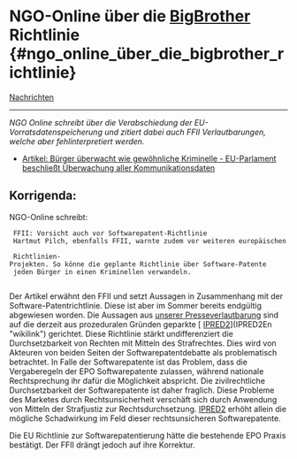 # NGO-Online über die [BigBrother](BigBrother "wikilink") Richtlinie {#ngo_online_über_die_bigbrother_richtlinie}

[ Nachrichten](SwpatcninoDe "wikilink")

------------------------------------------------------------------------

*NGO Online schreibt über die Verabschiedung der
EU-Vorratsdatenspeicherung und zitiert dabei auch FFII Verlautbarungen,
welche aber fehlinterpretiert werden.*

-   [Artikel: Bürger überwacht wie gewöhnliche Kriminelle - EU-Parlament
    beschließt Überwachung aller
    Kommunikationsdaten](http://www.ngo-online.de/druckfrisch_druckausgabe.php?B=D&D1=2005-12-14&D2=14.12.2005 "wikilink")

## Korrigenda:

NGO-Online schreibt:

` FFII: Vorsicht auch vor Softwarepatent-Richtlinie`\
` Hartmut Pilch, ebenfalls FFII, warnte zudem vor weiteren europäischen `\
` Richtlinien-Projekten. So könne die geplante Richtlinie über Software-Patente `\
` jeden Bürger in einen Kriminellen verwandeln.`\
` `

Der Artikel erwähnt den FFII und setzt Aussagen in Zusammenhang mit der
Software-Patentrichtlinie. Diese ist aber im Sommer bereits endgültig
abgewiesen worden. Die Aussagen aus [ unserer
Presseverlautbarung](DataRetPr051214De "wikilink") sind auf die derzeit
aus prozeduralen Gründen geparkte [
[IPRED2](IPRED2 "wikilink")](IPRED2En "wikilink") gerichtet. Diese
Richtlinie stärkt undifferenziert die Durchsetzbarkeit von Rechten mit
Mitteln des Strafrechtes. Dies wird von Akteuren von beiden Seiten der
Softwarepatentdebatte als problematisch betrachtet. In Falle der
Softwarepatente ist das Problem, dass die Vergaberegeln der EPO
Softwarepatente zulassen, während nationale Rechtsprechung ihr dafür die
Möglichkeit abspricht. Die zivilrechtliche Durchsetzbarkeit der
Softwarepatente ist daher fraglich. Diese Probleme des Marketes durch
Rechtsunsicherheit verschäft sich durch Anwendung von Mitteln der
Strafjustiz zur Rechtsdurchsetzung. [IPRED2](IPRED2 "wikilink") erhöht
allein die mögliche Schadwirkung im Feld dieser rechtsunsicheren
Softwarepatente.

Die EU Richtlinie zur Softwarepatentierung hätte die bestehende EPO
Praxis bestätigt. Der FFII drängt jedoch auf ihre Korrektur.

